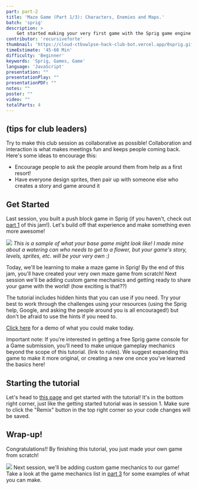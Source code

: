 ```yaml
---
part: part-2
title: 'Maze Game (Part 1/3): Characters, Enemies and Maps.'
batch: 'sprig'
description: >  
    Get started making your very first game with the Sprig game engine! Even if you're a beginner, you'll walk out of this jam with your very own game in the Gallery.
contributor: 'recursiveforte'
thumbnail: 'https://cloud-ctbvwlpse-hack-club-bot.vercel.app/0sprig.gif'
timeEstimate: '45-60 Min'
difficulty: 'Beginner'
keywords: 'Sprig, Games, Game'
language: 'JavaScript'
presentation: "" 
presentationPlay: "" 
presentationPDF: "" 
notes: "" 
poster: ""
video: "" 
totalParts: 4
---
```


## (tips for club leaders)
Try to make this club session as collaborative as possible! Collaboration and interaction is what makes meetings fun and keeps people coming back.  
Here's some ideas to encourage this:
- Encourage people to ask the people around them from help as a first resort!
- Have everyone design sprites, then pair up with someone else who creates a story and game around it

## Get Started
Last session, you built a push block game in Sprig (if you haven't, check out [part 1](/batch/sprig/part-1) of this jam!). Let's build off that experience and make something even more awesome!

![](https://cloud-ctbvwlpse-hack-club-bot.vercel.app/0sprig.gif)
*This is a sample of what your base game might look like! I made mine about a watering can who needs to get to a flower, but your game's story, levels, sprites, etc. will be your very own :)*

Today, we'll be learning to make a maze game in Sprig! By the end of this jam, you'll have created your very own maze game from scratch! Next session we'll be adding custom game mechanics and getting ready to share your game with the world! (how exciting is that??)

The tutorial includes hidden hints that you can use if you need. Try your best to work through the challenges using your resources (using the Sprig help, Google, and asking the people around you is all encouraged!) but don't be afraid to use the hints if you need to.

[Click here](https://sprig-nocode.hackclub.dev/maze) for a demo of what you could make today.

Important note: If you’re interested in getting a free Sprig game console for a Game submission, you’ll need to make unique gameplay mechanics beyond the scope of this tutorial. (link to rules). We suggest expanding this game to make it more original, or creating a new one once you’ve learned the basics here!
## Starting the tutorial
Let's head to [this page](https://sprig.hackclub.com/gallery/maze_game_starter) and get started with the tutorial! It's in the bottom right corner, just like the getting started tutorial was in session 1. Make sure to click the "Remix" button in the top right corner so your code changes will be saved.

## Wrap-up!
Congratulations!! By finishing this tutorial, you just made your own game from scratch!

![](https://cloud-bsg8pyzmi-hack-club-bot.vercel.app/0screenshot_2023-07-26_at_15.27.47.png)
Next session, we'll be adding custom game mechanics to our game! Take a look at the game mechanics list in [part 3](/batch/sprig/part-3) for some examples of what you can make.